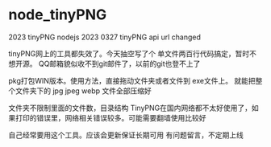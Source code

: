 # node_tinyPNG
2023 tinyPNG nodejs
2023 0327
tinyPNG api url changed


tinyPNG网上的工具都失效了。今天抽空写了个
单文件两百行代码搞定，暂时不想开源。
QQ邮箱貌似收不到git邮件了，以前的git也登不上了


pkg打包WIN版本。使用方法，直接拖动文件夹或者文件到 exe文件上。
就能把整个文件夹下的 jpg jpeg webp 文件全部压缩好


文件夹不限制里面的文件数，目录结构
TinyPNG在国内网络都不太好使用了，如果打印的错误里，网络相关错误较多。可能需要翻墙使用比较好


自己经常要用这个工具。应该会更新保证长期可用
有问题留言，不定期上线
